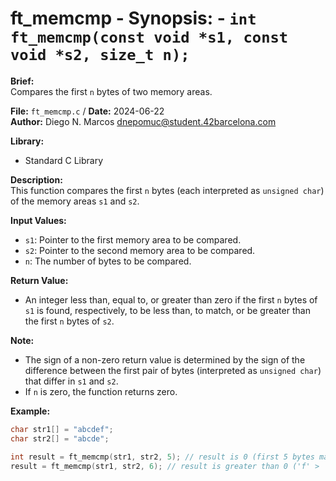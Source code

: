 # ft_memcmp - **Synopsis:** - `int ft_memcmp(const void *s1, const void *s2, size_t n);`

**Brief:**  
Compares the first `n` bytes of two memory areas.

**File:** `ft_memcmp.c` / **Date:** 2024-06-22  
**Author:** Diego N. Marcos <dnepomuc@student.42barcelona.com>

**Library:**  
* Standard C Library

**Description:**  
This function compares the first `n` bytes (each interpreted as `unsigned char`) of the memory areas `s1` and `s2`.

**Input Values:**  
* `s1`: Pointer to the first memory area to be compared.
* `s2`: Pointer to the second memory area to be compared.
* `n`: The number of bytes to be compared.

**Return Value:**  
* An integer less than, equal to, or greater than zero if the first `n` bytes of `s1` is found, respectively, to be less than, to match, or be greater than the first `n` bytes of `s2`. 

**Note:**  
- The sign of a non-zero return value is determined by the sign of the difference between the first pair of bytes (interpreted as `unsigned char`) that differ in `s1` and `s2`.
- If `n` is zero, the function returns zero.

**Example:**  
```c
char str1[] = "abcdef";
char str2[] = "abcde";

int result = ft_memcmp(str1, str2, 5); // result is 0 (first 5 bytes match)
result = ft_memcmp(str1, str2, 6); // result is greater than 0 ('f' > '\0')
```